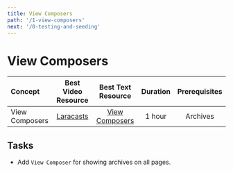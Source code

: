 ```yaml
---
title: View Composers
path: '/1-view-composers'
next: '/0-testing-and-seeding'
---
```

# View Composers

Concept | Best Video Resource | Best Text Resource | Duration | Prerequisites
:-- | :--: | :--: | :--: | :--:
View Composers | [Laracasts](https://laracasts.com/series/laravel-from-scratch-2017/episodes/21) | [View Composers](https://laravel.com/docs/5.4/views#view-composers) | 1 hour | Archives

## Tasks

- Add `View Composer` for showing archives on all pages.
